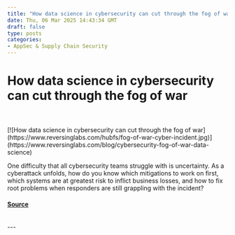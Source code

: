 ```yaml
---
title: "How data science in cybersecurity can cut through the fog of war"
date: Thu, 06 Mar 2025 14:43:34 GMT
draft: false
type: posts
categories: 
- AppSec & Supply Chain Security
---
```

# How data science in cybersecurity can cut through the fog of war

<br/>

<br/>
[![How data science in cybersecurity can cut through the fog of war](https://www.reversinglabs.com/hubfs/fog-of-war-cyber-incident.jpg)](https://www.reversinglabs.com/blog/cybersecurity-fog-of-war-data-science)

One difficulty that all cybersecurity teams struggle with is uncertainty. As a cyberattack unfolds, how do you know which mitigations to work on first, which systems are at greatest risk to inflict business losses, and how to fix root problems when responders are still grappling with the incident?

#### [Source](https://www.reversinglabs.com/blog/cybersecurity-fog-of-war-data-science)

<br/>
---
